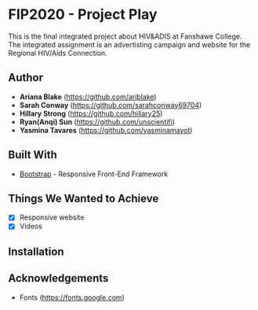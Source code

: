 # FIP2020 - Project Play
This is the final integrated project about HIV&ADIS at Fanshawe College. The integrated assignment is an advertisting campaign and website for the Regional HIV/Aids Connection. 

## Author
* **Ariana Blake** (https://github.com/ariblake)
* **Sarah Conway** (https://github.com/sarahconway69704)
* **Hillary Strong** (https://github.com/hillary25)
* **Ryan(Anqi) Sun** (https://github.com/unscientifi)
* **Yasmina Tavares** (https://github.com/yasminamayot)

## Built With
* [Bootstrap](https://getbootstrap.com) - Responsive Front-End Framework

<!-- Add other built-with's -->
## Things We Wanted to Achieve
- [x] Responsive website
- [x] Videos

## Installation

## Acknowledgements
* Fonts (https://fonts.google.com)
